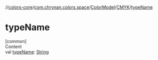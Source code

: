 //[colors-core](../../../../index.md)/[com.chrynan.colors.space](../../index.md)/[ColorModel](../index.md)/[CMYK](index.md)/[typeName](type-name.md)



# typeName  
[common]  
Content  
val [typeName](type-name.md): [String](https://kotlinlang.org/api/latest/jvm/stdlib/kotlin/-string/index.html)  




